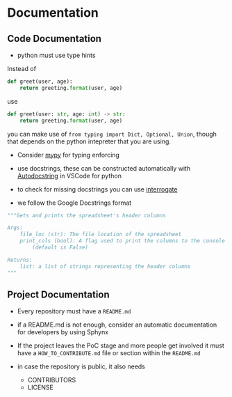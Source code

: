 # Documentation
## Code Documentation
- python must use type hints

Instead of 
```python
def greet(user, age):
    return greeting.format(user, age)
```

use 

```python
def greet(user: str, age: int) -> str:
    return greeting.format(user, age)
```

you can make use of `from typing import Dict, Optional, Union`, though that depends on the python intepreter that you are using. 

- Consider [mypy](https://github.com/python/mypy) for typing enforcing

- use docstrings, these can be constructed automatically with [Autodocstring](https://marketplace.visualstudio.com/items?itemName=njpwerner.autodocstring) in VSCode for python

- to check for missing docstrings you can use [interrogate](https://interrogate.readthedocs.io/en/latest/#why-do-i-need-this)

- we follow the Google Docstrings format
  
```python
"""Gets and prints the spreadsheet's header columns

Args:
    file_loc (str): The file location of the spreadsheet
    print_cols (bool): A flag used to print the columns to the console
        (default is False)

Returns:
    list: a list of strings representing the header columns
"""
```

## Project Documentation

- Every repository must have a `README.md`

- if a README.md is not enough, consider an automatic documentation for developers by using Sphynx

- If the project leaves the PoC stage and more people get involved it must have a `HOW_TO_CONTRIBUTE.md` file or section within the `README.md` 

- in case the repository is public, it also needs  
  - CONTRIBUTORS
  - LICENSE
